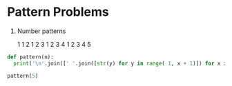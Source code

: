 # Pattern Problems
1. Number patterns

    1 
    1 2
    1 2 3
    1 2 3 4 
    1 2 3 4 5
    
```python
def pattern(n):
  print('\n'.join([' '.join([str(y) for y in range( 1, x + 1)]) for x in range(1, n + 1)]))

pattern(5)
```

